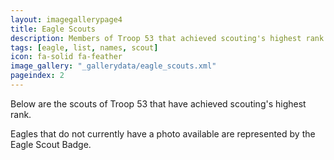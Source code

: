 ```yaml
---
layout: imagegallerypage4
title: Eagle Scouts
description: Members of Troop 53 that achieved scouting's highest rank.
tags: [eagle, list, names, scout]
icon: fa-solid fa-feather
image_gallery: "_gallerydata/eagle_scouts.xml"
pageindex: 2
---
```


Below are the scouts of Troop 53 that have achieved scouting's highest rank.

Eagles that do not currently have a photo available are represented by the Eagle Scout Badge.

